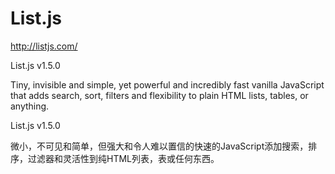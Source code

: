 # List.js


http://listjs.com/

List.js v1.5.0


Tiny, invisible and simple, yet powerful and incredibly fast vanilla JavaScript that adds search, sort, filters and flexibility to plain HTML lists, tables, or anything.


List.js v1.5.0 

微小，不可见和简单，但强大和令人难以置信的快速的JavaScript添加搜索，排序，过滤器和灵活性到纯HTML列表，表或任何东西。

















